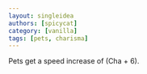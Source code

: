 ```yaml
---
layout: singleidea
authors: [spicycat]
category: [vanilla]
tags: [pets, charisma]
---
```

Pets get a speed increase of (Cha + 6).
